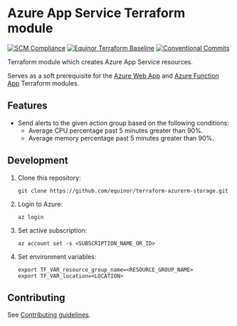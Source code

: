 # Azure App Service Terraform module

[![SCM Compliance](https://scm-compliance-api.radix.equinor.com/repos/equinor/terraform-azurerm-app-service/badge)](https://scm-compliance-api.radix.equinor.com/repos/equinor/terraform-azurerm-app-service/badge)
[![Equinor Terraform Baseline](https://img.shields.io/badge/Equinor%20Terraform%20Baseline-1.0.0-blueviolet)](https://github.com/equinor/terraform-baseline)
[![Conventional Commits](https://img.shields.io/badge/Conventional%20Commits-1.0.0-yellow.svg)](https://conventionalcommits.org)

Terraform module which creates Azure App Service resources.

Serves as a soft prerequisite for the [Azure Web App](https://registry.terraform.io/modules/equinor/web-app/azurerm/latest) and [Azure Function App](https://registry.terraform.io/modules/equinor/function-app/azurerm/latest) Terraform modules.

## Features

- Send alerts to the given action group based on the following conditions:
  - Average CPU percentage past 5 minutes greater than 90%.
  - Average memory percentage past 5 minutes greater than 90%.

## Development

1. Clone this repository:

    ```console
    git clone https://github.com/equinor/terraform-azurerm-storage.git
    ```

1. Login to Azure:

    ```console
    az login
    ```

1. Set active subscription:

    ```console
    az account set -s <SUBSCRIPTION_NAME_OR_ID>
    ```

1. Set environment variables:

    ```console
    export TF_VAR_resource_group_name=<RESOURCE_GROUP_NAME>
    export TF_VAR_location=<LOCATION>
    ```

## Contributing

See [Contributing guidelines](https://github.com/equinor/terraform-baseline/blob/main/CONTRIBUTING.md).
